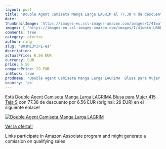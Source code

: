 ```yaml
---
layout: post
title: 'Double Agent Camiseta Manga Larga LAGRIM al 77.38 % de descuento'
date: 
thumbnailImage: 'https://images-eu.ssl-images-amazon.com/images/I/41watm-U80L._SL200_.jpg'
images: [ 'https://images-eu.ssl-images-amazon.com/images/I/41watm-U80L._SL200_.jpg' ]
comments: true
category: ofertas
author: ring
slug: 'B01M13Y3FE-es'
description:
actualPrice: 6.56 EUR
currency: EUR
price: 6.56
comparePrice: 29 EUR
inStock: true
prodname: 'Double Agent Camiseta Manga Larga LAGRIMA  Blusa para Mujer  415 Teja  S'
country: 'es'
---
```


Está [Double Agent Camiseta Manga Larga LAGRIMA  Blusa para Mujer  415 Teja  S](https://www.amazon.es/dp/B01M13Y3FE/?tag=tolees-21) con 77.38 de descuento por 6.56 EUR (original: 29 EUR) en el siguiente enlace!

[![Double Agent Camiseta Manga Larga LAGRIM](https://images-eu.ssl-images-amazon.com/images/I/41watm-U80L._SL200_.jpg)](https://www.amazon.es/dp/B01M13Y3FE/?tag=tolees-21)

[Ver la oferta!!](https://www.amazon.es/dp/B01M13Y3FE/?tag=tolees-21)

Links participate in Amazon Associate program and might generate a comission on qualifying sales


